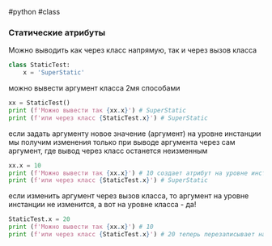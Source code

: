 #python #class
### **Статические атрибуты**
Можно выводить как через класс напрямую, так и через вызов класса
```python
class StaticTest:
    x = 'SuperStatic'
```
можно вывести аргумент класса 2мя способами
```python
xx = StaticTest()
print (f'Можно вывести так {xx.x}') # SuperStatic
print (f'или через класс {StaticTest.x}') # SuperStatic
```
если задать аргументу новое значение (аргумент) на уровне инстанции мы получим изменения только при выводе аргумента через сам аргумент, где вывод через класс останется неизменным
```python
xx.x = 10
print (f'Можно вывести так {xx.x}') # 10 создает атрибут на уровне инстанции
print (f'или через класс {StaticTest.x}') # SuperStatic
```
если изменить аргумент через вызов класса, то аргумент на уровне инстанции не изменится, а вот на уровне класса - да!
```python
StaticTest.x = 20
print (f'Можно вывести так {xx.x}') # 10 
print (f'или через класс {StaticTest.x}') # 20 теперь перезаписывает на уровне класса
```